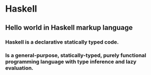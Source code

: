 # Haskell
## Hello world in Haskell markup language

### Haskell is a declarative statically typed code.
### Is a general-purpose, statically-typed, purely functional programming language with type inference and lazy evaluation.